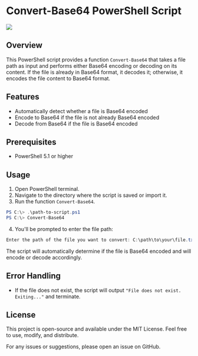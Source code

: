 # Convert-Base64 PowerShell Script
![](https://img.shields.io/badge/-PowerShell-blue)

## Overview
This PowerShell script provides a function `Convert-Base64` that takes a file path as input and performs either Base64 encoding or decoding on its content. If the file is already in Base64 format, it decodes it; otherwise, it encodes the file content to Base64 format.

## Features
- Automatically detect whether a file is Base64 encoded
- Encode to Base64 if the file is not already Base64 encoded
- Decode from Base64 if the file is Base64 encoded

## Prerequisites
- PowerShell 5.1 or higher

## Usage

1. Open PowerShell terminal.
2. Navigate to the directory where the script is saved or import it.
3. Run the function `Convert-Base64`.

```powershell
PS C:\> .\path-to-script.ps1
PS C:\> Convert-Base64
```

4. You'll be prompted to enter the file path:

```powershell
Enter the path of the file you want to convert: C:\path\to\your\file.txt
```

The script will automatically determine if the file is Base64 encoded and will encode or decode accordingly.

## Error Handling
- If the file does not exist, the script will output `"File does not exist. Exiting..."` and terminate.

## License
This project is open-source and available under the MIT License. Feel free to use, modify, and distribute.

For any issues or suggestions, please open an issue on GitHub.
